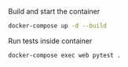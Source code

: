 Build and start the container

```sh
docker-compose up -d --build
```

Run tests inside container

```sh
docker-compose exec web pytest .
```